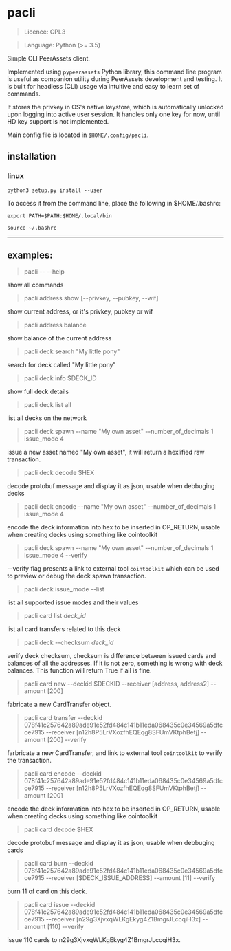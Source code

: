 # pacli

> Licence: GPL3

> Language: Python (>= 3.5)

Simple CLI PeerAssets client.

Implemented using `pypeerassets` Python library, this command line program is useful as companion utility during PeerAssets development and testing.
It is built for headless (CLI) usage via intuitive and easy to learn set of commands.

It stores the privkey in OS's native keystore, which is automatically unlocked upon logging into active user session.
It handles only one key for now, until HD key support is not implemented.

Main config file is located in `$HOME/.config/pacli`.

## installation

### linux

`python3 setup.py install --user`

To access it from the command line, place the following in $HOME/.bashrc:

`export PATH=$PATH:$HOME/.local/bin`

`source ~/.bashrc`

__________________________________________________

## examples:

> pacli -- --help

show all commands

> pacli address show [--privkey, --pubkey, --wif]

show current address, or it's privkey, pubkey or wif

> pacli address balance

show balance of the current address

> pacli deck search "My little pony"

search for deck called "My little pony"

> pacli deck info $DECK_ID

show full deck details

> pacli deck list all

list all decks on the network

> pacli deck spawn --name "My own asset" --number_of_decimals 1 issue_mode 4

issue a new asset named "My own asset", it will return a hexlified raw transaction.

> pacli deck decode $HEX

decode protobuf message and display it as json, usable when debbuging decks

> pacli deck encode --name "My own asset" --number_of_decimals 1 issue_mode 4

encode the deck information into hex to be inserted in OP_RETURN, usable when creating decks using something like cointoolkit

> pacli deck spawn --name "My own asset" --number_of_decimals 1 issue_mode 4 --verify

--verify flag presents a link to external tool `cointoolkit` which can be used to preview or debug the deck spawn transaction.

> pacli deck issue_mode --list

list all supported issue modes and their values

> pacli card list *deck_id*

list all card transfers related to this deck

> pacli deck --checksum *deck_id*

verify deck checksum, checksum is difference between issued cards and balances of all the addresses.
If it is not zero, something is wrong with deck balances. This function will return True if all is fine.

> pacli card new --deckid $DECKID --receiver [address, address2] --amount [200]

fabricate a new CardTransfer object.

> pacli card transfer --deckid 078f41c257642a89ade91e52fd484c141b11eda068435c0e34569a5dfcce7915 --receiver [n12h8P5LrVXozfhEQEqg8SFUmVKtphBetj] --amount [200] --verify

farbricate a new CardTransfer, and link to external tool `cointoolkit` to verify the transaction.

> pacli card encode --deckid 078f41c257642a89ade91e52fd484c141b11eda068435c0e34569a5dfcce7915 --receiver [n12h8P5LrVXozfhEQEqg8SFUmVKtphBetj] --amount [200]

encode the deck information into hex to be inserted in OP_RETURN, usable when creating decks using something like cointoolkit

> pacli card decode $HEX

decode protobuf message and display it as json, usable when debbuging cards

> pacli card burn --deckid 078f41c257642a89ade91e52fd484c141b11eda068435c0e34569a5dfcce7915 --receiver [$DECK_ISSUE_ADDRESS] --amount [11] --verify

burn 11 of card on this deck.

> pacli card issue --deckid 078f41c257642a89ade91e52fd484c141b11eda068435c0e34569a5dfcce7915 --receiver [n29g3XjvxqWLKgEkyg4Z1BmgrJLccqiH3x] --amount [110] --verify

issue 110 cards to n29g3XjvxqWLKgEkyg4Z1BmgrJLccqiH3x.

